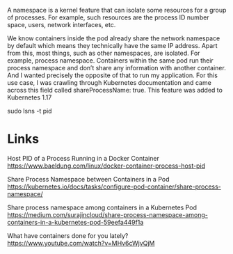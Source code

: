 
A namespace is a kernel feature that can isolate some resources for a group of processes. For example, such resources are the process ID number space, users, network interfaces, etc.



We know containers inside the pod already share the network namespace by default which means they technically have the same IP address.
Apart from this, most things, such as other namespaces, are isolated. For example, process namespace. Containers within the same pod run their process namespace and don’t share any information with another container.
And I wanted precisely the opposite of that to run my application.
For this use case, I was crawling through Kubernetes documentation and came across this field called shareProcessName: true.
This feature was added to Kubernetes 1.17

sudo lsns -t pid

# Links

Host PID of a Process Running in a Docker Container
https://www.baeldung.com/linux/docker-container-process-host-pid

Share Process Namespace between Containers in a Pod
https://kubernetes.io/docs/tasks/configure-pod-container/share-process-namespace/

Share process namespace among containers in a Kubernetes Pod
https://medium.com/surajincloud/share-process-namespace-among-containers-in-a-kubernetes-pod-59eefa449f1a

What have containers done for you lately?
https://www.youtube.com/watch?v=MHv6cWjvQjM

